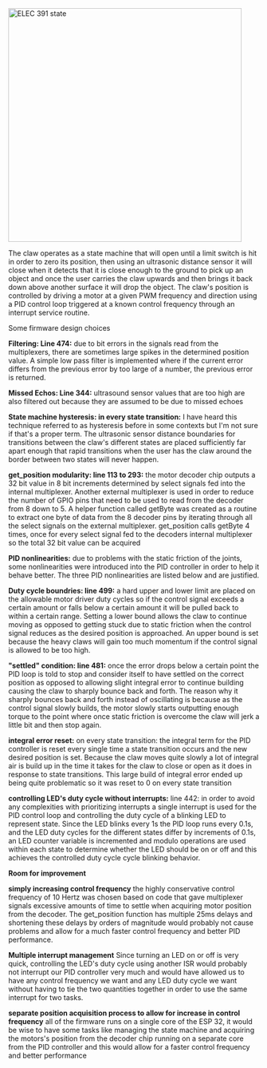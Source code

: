 
<img width="468" alt="ELEC 391 state" src="https://github.com/PetervandenDoel/Robot-Claw/assets/73015873/a092b8a4-749c-4c27-b9c2-955e0ebb2656">

The claw operates as a state machine that will open until a limit switch is hit in order to zero its position, then using an ultrasonic distance sensor it will close when it detects that it is close enough to the ground to pick up an object and once the user carries the claw upwards and then brings it back down above another surface it will drop the object. The claw's position is controlled by driving a motor at a given PWM frequency and direction using a PID control loop triggered at a known control frequency through an interrupt service routine. 

Some firmware design choices

**Filtering: Line 474:** due to bit errors in the signals read from the multiplexers, there are sometimes large spikes in the determined position value. A simple low pass filter is implemented where if the current error differs from the previous error by too large of a number, the previous error is returned. 

**Missed Echos: Line 344:** ultrasound sensor values that are too high are also filtered out because they are assumed to be due to missed echoes

**State machine hysteresis: in every state transition:** I have heard this technique referred to as hysteresis before in some contexts but I'm not sure if that's a proper term. The ultrasonic sensor distance boundaries for transitions between the claw's different states are placed sufficiently far apart enough that rapid transitions when the user has the claw around the border between two states will never happen. 

**get_position modularity: line 113 to 293:** the motor decoder chip outputs a 32 bit value in 8 bit increments determined by select signals fed into the internal multiplexer. Another external multiplexer is used in order to reduce the number of GPIO pins that need to be used to read from the decoder from 8 down to 5. A helper function called getByte was created as a routine to extract one byte of data from the 8 decoder pins by iterating through all the select signals on the external multiplexer. get_position calls getByte 4 times, once for every select signal fed to the decoders internal multiplexer so the total 32 bit value can be acquired

**PID nonlinearities:** due to problems with the static friction of the joints, some nonlinearities were introduced into the PID controller in order to help it behave better. The three PID nonlinearities are listed below and are justified.

**Duty cycle boundries: line 499:** a hard upper and lower limit are placed on the allowable motor driver duty cycles so if the control signal exceeds a certain amount or falls below a certain amount it will be pulled back to within a certain range. Setting a lower bound allows the claw to continue moving as opposed to getting stuck due to static friction when the control signal reduces as the desired position is approached. An upper bound is set because the heavy claws will gain too much momentum if the control signal is allowed to be too high. 

**"settled" condition: line 481:** once the error drops below a certain point the PID loop is told to stop and consider itself to have settled on the correct position as opposed to allowing slight integral error to continue building causing the claw to sharply bounce back and forth. The reason why it sharply bounces back and forth instead of oscillating is because as the control signal slowly builds, the motor slowly starts outputting enough torque to the point where once static friction is overcome the claw will jerk a little bit and then stop again.

**integral error reset:** on every state transition: the integral term for the PID controller is reset every single time a state transition occurs and the new desired position is set. Because the claw moves quite slowly a lot of integral air is build up in the time it takes for the claw to close or open as it does in response to state transitions. This large build of integral error ended up being quite problematic so it was reset to 0 on every state transition

**controlling LED's duty cycle without interrupts:** line 442: in order to avoid any complexities with prioritizing interrupts a single interrupt is used for the PID control loop and controlling the duty cycle of a blinking LED to represent state. Since the LED blinks every 1s the PID loop runs every 0.1s, and the LED duty cycles for the different states differ by increments of 0.1s, an LED counter variable is incremented and modulo operations are used within each state to determine whether the LED should be on or off and this achieves the controlled duty cycle cycle blinking behavior.


**Room for improvement** 

**simply increasing control frequency** the highly conservative control frequency of 10 Hertz was chosen based on code that gave multiplexer signals excessive amounts of time to settle when acquiring motor position from the decoder. The get_position function has multiple 25ms delays and shortening these delays by orders of magnitude would probably not cause problems and allow for a much faster control frequency and better PID performance.

**Multiple interrupt management**  Since turning an LED on or off is very quick, controlling the LED's duty cycle using another ISR would probably not interrupt our PID controller very much and would have allowed us to have any control frequency we want and any LED duty cycle we want without having to tie the two quantities together in order to use the same interrupt for two tasks.


**separate position acquisition process to allow for increase in control frequency** all of the firmware runs on a single core of the ESP 32, it would be wise to have some tasks like managing the state machine and acquiring the motors's position from the decoder chip running on a separate core from the PID controller and this would allow for a faster control frequency and better performance







